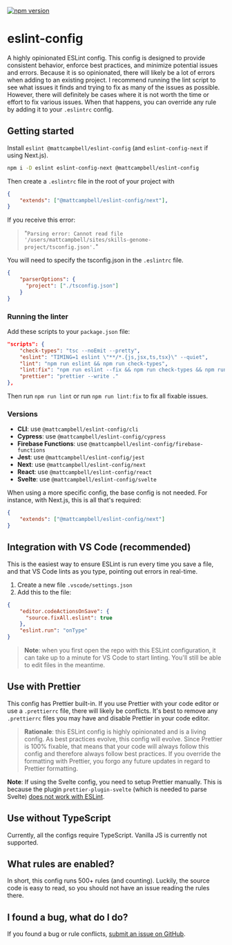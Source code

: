 [![npm version](https://badge.fury.io/js/@mattcampbell%2Feslint-config.svg)](https://badge.fury.io/js/@mattcampbell%2Feslint-config)

# eslint-config

A highly opinionated ESLint config. This config is designed to provide consistent behavior, enforce best practices, and minimize potential issues and errors. Because it is so opinionated, there will likely be a lot of errors when adding to an existing project. I recommend running the lint script to see what issues it finds and trying to fix as many of the issues as possible. However, there will definitely be cases where it is not worth the time or effort to fix various issues. When that happens, you can override any rule by adding it to your `.eslintrc` config.

## Getting started

Install `eslint @mattcampbell/eslint-config` (and `eslint-config-next` if using Next.js).

```bash
npm i -D eslint eslint-config-next @mattcampbell/eslint-config
```

Then create a `.eslintrc` file in the root of your project with

```json
{
    "extends": ["@mattcampbell/eslint-config/next"],
}
```
If you receive this error:
> "`Parsing error: Cannot read file '/users/mattcampbell/sites/skills-genome-project/tsconfig.json'.`"

You will need to specify the tsconfig.json in the `.eslintrc` file.

```json
{
    "parserOptions": {
      "project": ["./tsconfig.json"]
    }
}
```

### Running the linter

Add these scripts to your `package.json` file:

```json
"scripts": {
    "check-types": "tsc --noEmit --pretty",
    "eslint": "TIMING=1 eslint \"**/*.{js,jsx,ts,tsx}\" --quiet",
    "lint": "npm run eslint && npm run check-types",
    "lint:fix": "npm run eslint --fix && npm run check-types && npm run prettier",
    "prettier": "prettier --write ."
},
```

Then run `npm run lint` or run `npm run lint:fix` to fix all fixable issues.

### Versions

-   **CLI**: use `@mattcampbell/eslint-config/cli`
-   **Cypress**: use `@mattcampbell/eslint-config/cypress`
-   **Firebase Functions**: use `@mattcampbell/eslint-config/firebase-functions`
-   **Jest**: use `@mattcampbell/eslint-config/jest`
-   **Next**: use `@mattcampbell/eslint-config/next`
-   **React**: use `@mattcampbell/eslint-config/react`
-   **Svelte**: use `@mattcampbell/eslint-config/svelte`

When using a more specific config, the base config is not needed. For instance, with Next.js, this is all that's required:

```json
{
    "extends": ["@mattcampbell/eslint-config/next"]
}
```

## Integration with VS Code (recommended)

This is the easiest way to ensure ESLint is run every time you save a file, and that VS Code lints as you type, pointing out errors in real-time.

1. Create a new file `.vscode/settings.json`
2. Add this to the file:

```json
{
    "editor.codeActionsOnSave": {
      "source.fixAll.eslint": true
    },
    "eslint.run": "onType"
}
```

> **Note**: when you first open the repo with this ESLint configuration, it can take up to a minute for VS Code to start linting. You'll still be able to edit files in the meantime.

## Use with Prettier

This config has Prettier built-in. If you use Prettier with your code editor or use a `.prettierrc` file, there will likely be conflicts. It's best to remove any `.prettierrc` files you may have and disable Prettier in your code editor.

> **Rationale**: this ESLint config is highly opinionated and is a living config. As best practices evolve, this config will evolve. Since Prettier is 100% fixable, that means that your code will always follow this config and therefore always follow best practices. If you override the formatting with Prettier, you forgo any future updates in regard to Prettier formatting.

**Note**: If using the Svelte config, you need to setup Prettier manually. This is because the plugin `prettier-plugin-svelte` (which is needed to parse Svelte) [does not work with ESLint](https://github.com/sveltejs/prettier-plugin-svelte/issues/57).

## Use without TypeScript

Currently, all the configs require TypeScript. Vanilla JS is currently not supported.

## What rules are enabled?

In short, this config runs 500+ rules (and counting). Luckily, the source code is easy to read, so you should not have an issue reading the rules there.

## I found a bug, what do I do?

If you found a bug or rule conflicts, [submit an issue on GitHub](https://github.com/mrmattrc/eslint-config/issues).
